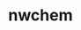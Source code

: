 ---
title: "nwchem"
layout: cache
categories: [package, develop]
meta: {"compilers": ["gcc@11.4.0", "gcc@9.4.0", "intel-oneapi-compilers@2024.2.1", "intel-oneapi-compilers@2025.1.0"], "num_specs": 44, "num_specs_by_stack": {"e4s": 13, "e4s-neoverse-v2": 13, "e4s-neoverse_v1": 3, "e4s-oneapi": 14, "e4s-power": 1, "root": 44}, "oss": ["ubuntu20.04", "ubuntu22.04"], "platforms": ["linux"], "stacks": ["e4s", "e4s-neoverse-v2", "e4s-neoverse_v1", "e4s-oneapi", "e4s-power", "root"], "targets": ["neoverse_v1", "neoverse_v2", "ppc64le", "x86_64_v3"], "versions": ["7.2.3"]}
spec_details: [{"compiler": "intel-oneapi-compilers@2025.1.0", "hash": "42fj5kh7ztsg3367wgfzlhqihgfbsx6c", "os": "ubuntu22.04", "platform": "linux", "size": "-", "stacks": ["e4s-oneapi", "root"], "target": "x86_64_v3", "variants": ["armci=mpi-ts", "build_system=generic", "~elpa", "~extratce", "~f90allocatable", "~fftw3", "~libxc", "~openmp", "patches:=f8e2f42", "~tcecuda"], "versions": ["7.2.3"]}, {"compiler": "gcc@11.4.0", "hash": "4dij7hylrstputaclsedfhbxunuvid6v", "os": "ubuntu22.04", "platform": "linux", "size": "-", "stacks": ["e4s-neoverse-v2", "root"], "target": "neoverse_v2", "variants": ["armci=mpi-ts", "build_system=generic", "~elpa", "~extratce", "~f90allocatable", "~fftw3", "~libxc", "~openmp", "~tcecuda"], "versions": ["7.2.3"]}, {"compiler": "gcc@11.4.0", "hash": "4dx5qtkqixmuh77w2zx5hwl4xkpeqv6e", "os": "ubuntu22.04", "platform": "linux", "size": "-", "stacks": ["e4s", "root"], "target": "x86_64_v3", "variants": ["armci=mpi-ts", "build_system=generic", "~elpa", "~extratce", "~f90allocatable", "~fftw3", "~libxc", "~openmp", "~tcecuda"], "versions": ["7.2.3"]}, {"compiler": "intel-oneapi-compilers@2025.1.0", "hash": "4ermgtedexy4d6y6j3xwsymcbtiwtjbr", "os": "ubuntu22.04", "platform": "linux", "size": "-", "stacks": ["e4s-oneapi", "root"], "target": "x86_64_v3", "variants": ["armci=mpi-ts", "build_system=generic", "~elpa", "~extratce", "~f90allocatable", "~fftw3", "~libxc", "~openmp", "patches:=f8e2f42", "~tcecuda"], "versions": ["7.2.3"]}, {"compiler": "intel-oneapi-compilers@2025.1.0", "hash": "4qb5ieq5j7wzm7htldzgrkfwfp5avrh6", "os": "ubuntu22.04", "platform": "linux", "size": "-", "stacks": ["e4s-oneapi", "root"], "target": "x86_64_v3", "variants": ["armci=mpi-ts", "build_system=generic", "~elpa", "~extratce", "~f90allocatable", "~fftw3", "~libxc", "~openmp", "patches:=f8e2f42", "~tcecuda"], "versions": ["7.2.3"]}, {"compiler": "gcc@11.4.0", "hash": "4xnomh6lxmy7c2sgbnw6k2ygnngw7bcs", "os": "ubuntu22.04", "platform": "linux", "size": "-", "stacks": ["e4s-neoverse-v2", "root"], "target": "neoverse_v2", "variants": ["armci=mpi-ts", "build_system=generic", "~elpa", "~extratce", "~f90allocatable", "~fftw3", "~libxc", "~openmp", "~tcecuda"], "versions": ["7.2.3"]}, {"compiler": "intel-oneapi-compilers@2025.1.0", "hash": "5gsfedsi3xle5ibut55xfqap2ldomwvg", "os": "ubuntu22.04", "platform": "linux", "size": "-", "stacks": ["e4s-oneapi", "root"], "target": "x86_64_v3", "variants": ["armci=mpi-ts", "build_system=generic", "~elpa", "~extratce", "~f90allocatable", "~fftw3", "~libxc", "~openmp", "patches:=f8e2f42", "~tcecuda"], "versions": ["7.2.3"]}, {"compiler": "gcc@11.4.0", "hash": "5lxo4o6qjsungu3xzqbt7uxsaoqsh7ve", "os": "ubuntu22.04", "platform": "linux", "size": "-", "stacks": ["e4s-neoverse-v2", "root"], "target": "neoverse_v2", "variants": ["armci=mpi-ts", "build_system=generic", "~elpa", "~extratce", "~f90allocatable", "~fftw3", "~libxc", "~openmp", "~tcecuda"], "versions": ["7.2.3"]}, {"compiler": "gcc@11.4.0", "hash": "67ateiwlc545vkpzpdpjrfzuxevcq3sh", "os": "ubuntu22.04", "platform": "linux", "size": "-", "stacks": ["e4s", "root"], "target": "x86_64_v3", "variants": ["armci=mpi-ts", "build_system=generic", "~elpa", "~extratce", "~f90allocatable", "~fftw3", "~libxc", "~openmp", "~tcecuda"], "versions": ["7.2.3"]}, {"compiler": "gcc@11.4.0", "hash": "6ickvzvpkpwpblgbgrbgmdk64a35hyss", "os": "ubuntu22.04", "platform": "linux", "size": "-", "stacks": ["e4s-neoverse-v2", "root"], "target": "neoverse_v2", "variants": ["armci=mpi-ts", "build_system=generic", "~elpa", "~extratce", "~f90allocatable", "~fftw3", "~libxc", "~openmp", "~tcecuda"], "versions": ["7.2.3"]}, {"compiler": "intel-oneapi-compilers@2025.1.0", "hash": "6nau6mbfpxplwsuhoq6ifdztluzeba5p", "os": "ubuntu22.04", "platform": "linux", "size": "-", "stacks": ["e4s-oneapi", "root"], "target": "x86_64_v3", "variants": ["armci=mpi-ts", "build_system=generic", "~elpa", "~extratce", "~f90allocatable", "~fftw3", "~libxc", "~openmp", "patches:=f8e2f42", "~tcecuda"], "versions": ["7.2.3"]}, {"compiler": "gcc@11.4.0", "hash": "akfx2a7tzqibzu2m3lefvutxlxj2vur2", "os": "ubuntu22.04", "platform": "linux", "size": "-", "stacks": ["e4s", "root"], "target": "x86_64_v3", "variants": ["armci=mpi-ts", "build_system=generic", "~elpa", "~extratce", "~f90allocatable", "~fftw3", "~libxc", "~openmp", "~tcecuda"], "versions": ["7.2.3"]}, {"compiler": "gcc@11.4.0", "hash": "ap7kjhh5zuwqnocpx4ojolgptetizacb", "os": "ubuntu22.04", "platform": "linux", "size": "-", "stacks": ["e4s-neoverse_v1", "root"], "target": "neoverse_v1", "variants": ["armci=mpi-ts", "build_system=generic", "~elpa", "~extratce", "~f90allocatable", "~fftw3", "~libxc", "~openmp", "~tcecuda"], "versions": ["7.2.3"]}, {"compiler": "gcc@11.4.0", "hash": "ayrrlhjl4i3cv67ebrx4j55sh5zyxyy2", "os": "ubuntu22.04", "platform": "linux", "size": "-", "stacks": ["e4s", "root"], "target": "x86_64_v3", "variants": ["armci=mpi-ts", "build_system=generic", "~elpa", "~extratce", "~f90allocatable", "~fftw3", "~libxc", "~openmp", "~tcecuda"], "versions": ["7.2.3"]}, {"compiler": "intel-oneapi-compilers@2025.1.0", "hash": "ehtujncpusunnhxt77xb3jhzr5syjwp5", "os": "ubuntu22.04", "platform": "linux", "size": "-", "stacks": ["e4s-oneapi", "root"], "target": "x86_64_v3", "variants": ["armci=mpi-ts", "build_system=generic", "~elpa", "~extratce", "~f90allocatable", "~fftw3", "~libxc", "~openmp", "patches:=f8e2f42", "~tcecuda"], "versions": ["7.2.3"]}, {"compiler": "intel-oneapi-compilers@2025.1.0", "hash": "eimwh4vnq2b6rvnsvi6fvk4fqpan6zdb", "os": "ubuntu22.04", "platform": "linux", "size": "-", "stacks": ["e4s-oneapi", "root"], "target": "x86_64_v3", "variants": ["armci=mpi-ts", "build_system=generic", "~elpa", "~extratce", "~f90allocatable", "~fftw3", "~libxc", "~openmp", "patches:=f8e2f42", "~tcecuda"], "versions": ["7.2.3"]}, {"compiler": "gcc@11.4.0", "hash": "emgrifsnxicu2y6ttwl24fy33npdvhzf", "os": "ubuntu22.04", "platform": "linux", "size": "-", "stacks": ["e4s", "root"], "target": "x86_64_v3", "variants": ["armci=mpi-ts", "build_system=generic", "~elpa", "~extratce", "~f90allocatable", "~fftw3", "~libxc", "~openmp", "~tcecuda"], "versions": ["7.2.3"]}, {"compiler": "intel-oneapi-compilers@2025.1.0", "hash": "ertuy2tch7ug4rbtitb5odjwmqmivnel", "os": "ubuntu22.04", "platform": "linux", "size": "-", "stacks": ["e4s-oneapi", "root"], "target": "x86_64_v3", "variants": ["armci=mpi-ts", "build_system=generic", "~elpa", "~extratce", "~f90allocatable", "~fftw3", "~libxc", "~openmp", "patches:=f8e2f42", "~tcecuda"], "versions": ["7.2.3"]}, {"compiler": "gcc@11.4.0", "hash": "f3zzrvcdgpc6ejnhi4n2khuk67xclemy", "os": "ubuntu22.04", "platform": "linux", "size": "-", "stacks": ["e4s-neoverse-v2", "root"], "target": "neoverse_v2", "variants": ["armci=mpi-ts", "build_system=generic", "~elpa", "~extratce", "~f90allocatable", "~fftw3", "~libxc", "~openmp", "~tcecuda"], "versions": ["7.2.3"]}, {"compiler": "gcc@11.4.0", "hash": "fbp4qx7jl6e4dythuobhjqbsrsikf325", "os": "ubuntu22.04", "platform": "linux", "size": "-", "stacks": ["e4s", "root"], "target": "x86_64_v3", "variants": ["armci=mpi-ts", "build_system=generic", "~elpa", "~extratce", "~f90allocatable", "~fftw3", "~libxc", "~openmp", "~tcecuda"], "versions": ["7.2.3"]}, {"compiler": "intel-oneapi-compilers@2024.2.1", "hash": "fwzngag72gxrj7gywryjb2teeqvjxxzf", "os": "ubuntu22.04", "platform": "linux", "size": "-", "stacks": ["e4s-oneapi", "root"], "target": "x86_64_v3", "variants": ["armci=mpi-ts", "build_system=generic", "~elpa", "~extratce", "~f90allocatable", "~fftw3", "~libxc", "~openmp", "~tcecuda"], "versions": ["7.2.3"]}, {"compiler": "gcc@11.4.0", "hash": "hqcgf656iyfjg5gnb3fnl52v3cf7ege7", "os": "ubuntu22.04", "platform": "linux", "size": "-", "stacks": ["e4s", "root"], "target": "x86_64_v3", "variants": ["armci=mpi-ts", "build_system=generic", "~elpa", "~extratce", "~f90allocatable", "~fftw3", "~libxc", "~openmp", "~tcecuda"], "versions": ["7.2.3"]}, {"compiler": "gcc@11.4.0", "hash": "i2rbcpislxa3ml2ckvi3nzjrv4zlggp3", "os": "ubuntu22.04", "platform": "linux", "size": "-", "stacks": ["e4s-neoverse_v1", "root"], "target": "neoverse_v1", "variants": ["armci=mpi-ts", "build_system=generic", "~elpa", "~extratce", "~f90allocatable", "~fftw3", "~libxc", "~openmp", "~tcecuda"], "versions": ["7.2.3"]}, {"compiler": "gcc@11.4.0", "hash": "imyvngwl66gy3hzty3um44r7ja5dd3ug", "os": "ubuntu22.04", "platform": "linux", "size": "-", "stacks": ["e4s", "root"], "target": "x86_64_v3", "variants": ["armci=mpi-ts", "build_system=generic", "~elpa", "~extratce", "~f90allocatable", "~fftw3", "~libxc", "~openmp", "~tcecuda"], "versions": ["7.2.3"]}, {"compiler": "gcc@11.4.0", "hash": "jbr6ljiix2t7jsjgubsf3qmpl7auh4a4", "os": "ubuntu22.04", "platform": "linux", "size": "-", "stacks": ["e4s-neoverse-v2", "root"], "target": "neoverse_v2", "variants": ["armci=mpi-ts", "build_system=generic", "~elpa", "~extratce", "~f90allocatable", "~fftw3", "~libxc", "~openmp", "~tcecuda"], "versions": ["7.2.3"]}, {"compiler": "intel-oneapi-compilers@2024.2.1", "hash": "jo6ku22mqkp572ilitrxp6fv5bnlcdgr", "os": "ubuntu22.04", "platform": "linux", "size": "-", "stacks": ["e4s-oneapi", "root"], "target": "x86_64_v3", "variants": ["armci=mpi-ts", "build_system=generic", "~elpa", "~extratce", "~f90allocatable", "~fftw3", "~libxc", "~openmp", "~tcecuda"], "versions": ["7.2.3"]}, {"compiler": "gcc@11.4.0", "hash": "lvdyj7fhpfaqnamalo775tixsxlhtgqg", "os": "ubuntu22.04", "platform": "linux", "size": "-", "stacks": ["e4s", "root"], "target": "x86_64_v3", "variants": ["armci=mpi-ts", "build_system=generic", "~elpa", "~extratce", "~f90allocatable", "~fftw3", "~libxc", "~openmp", "~tcecuda"], "versions": ["7.2.3"]}, {"compiler": "gcc@11.4.0", "hash": "mjcn63m6f4txsru5uz2zzcz73vlm2p6w", "os": "ubuntu22.04", "platform": "linux", "size": "-", "stacks": ["e4s", "root"], "target": "x86_64_v3", "variants": ["armci=mpi-ts", "build_system=generic", "~elpa", "~extratce", "~f90allocatable", "~fftw3", "~libxc", "~openmp", "~tcecuda"], "versions": ["7.2.3"]}, {"compiler": "gcc@9.4.0", "hash": "n35vjtskq3vdi6nlalravsoktknj7wsx", "os": "ubuntu20.04", "platform": "linux", "size": "-", "stacks": ["e4s-power", "root"], "target": "ppc64le", "variants": ["armci=mpi-ts", "build_system=generic", "~elpa", "~extratce", "~f90allocatable", "~fftw3", "~libxc", "~openmp", "~tcecuda"], "versions": ["7.2.3"]}, {"compiler": "gcc@11.4.0", "hash": "nli7ryql6fkss6kfxv44jw3euuj6ev62", "os": "ubuntu22.04", "platform": "linux", "size": "-", "stacks": ["e4s", "root"], "target": "x86_64_v3", "variants": ["armci=mpi-ts", "build_system=generic", "~elpa", "~extratce", "~f90allocatable", "~fftw3", "~libxc", "~openmp", "~tcecuda"], "versions": ["7.2.3"]}, {"compiler": "gcc@11.4.0", "hash": "ophfht7kqorre2deeerysvbjfsi35hdn", "os": "ubuntu22.04", "platform": "linux", "size": "-", "stacks": ["e4s", "root"], "target": "x86_64_v3", "variants": ["armci=mpi-ts", "build_system=generic", "~elpa", "~extratce", "~f90allocatable", "~fftw3", "~libxc", "~openmp", "~tcecuda"], "versions": ["7.2.3"]}, {"compiler": "gcc@11.4.0", "hash": "pdeovvwim5n7kxpf7c5pg65uciyjatae", "os": "ubuntu22.04", "platform": "linux", "size": "-", "stacks": ["e4s-neoverse-v2", "root"], "target": "neoverse_v2", "variants": ["armci=mpi-ts", "build_system=generic", "~elpa", "~extratce", "~f90allocatable", "~fftw3", "~libxc", "~openmp", "~tcecuda"], "versions": ["7.2.3"]}, {"compiler": "intel-oneapi-compilers@2024.2.1", "hash": "q5f4fra3lsn5kadxul2vnq555ir5rsvv", "os": "ubuntu22.04", "platform": "linux", "size": "-", "stacks": ["e4s-oneapi", "root"], "target": "x86_64_v3", "variants": ["armci=mpi-ts", "build_system=generic", "~elpa", "~extratce", "~f90allocatable", "~fftw3", "~libxc", "~openmp", "~tcecuda"], "versions": ["7.2.3"]}, {"compiler": "gcc@11.4.0", "hash": "qjlcrxakvppfjq4nj6g53jxuw44su3wg", "os": "ubuntu22.04", "platform": "linux", "size": "-", "stacks": ["e4s-neoverse-v2", "root"], "target": "neoverse_v2", "variants": ["armci=mpi-ts", "build_system=generic", "~elpa", "~extratce", "~f90allocatable", "~fftw3", "~libxc", "~openmp", "~tcecuda"], "versions": ["7.2.3"]}, {"compiler": "gcc@11.4.0", "hash": "svdd5352ffx5c3ijdomo5whjuppqywl7", "os": "ubuntu22.04", "platform": "linux", "size": "-", "stacks": ["e4s-neoverse-v2", "root"], "target": "neoverse_v2", "variants": ["armci=mpi-ts", "build_system=generic", "~elpa", "~extratce", "~f90allocatable", "~fftw3", "~libxc", "~openmp", "~tcecuda"], "versions": ["7.2.3"]}, {"compiler": "gcc@11.4.0", "hash": "sxiiplwc6hn4527337x2tmdwdzvkkfl6", "os": "ubuntu22.04", "platform": "linux", "size": "-", "stacks": ["e4s-neoverse-v2", "root"], "target": "neoverse_v2", "variants": ["armci=mpi-ts", "build_system=generic", "~elpa", "~extratce", "~f90allocatable", "~fftw3", "~libxc", "~openmp", "~tcecuda"], "versions": ["7.2.3"]}, {"compiler": "intel-oneapi-compilers@2024.2.1", "hash": "t5zquvowualecbbfi3lzuda6q5mrsun5", "os": "ubuntu22.04", "platform": "linux", "size": "-", "stacks": ["e4s-oneapi", "root"], "target": "x86_64_v3", "variants": ["armci=mpi-ts", "build_system=generic", "~elpa", "~extratce", "~f90allocatable", "~fftw3", "~libxc", "~openmp", "~tcecuda"], "versions": ["7.2.3"]}, {"compiler": "gcc@11.4.0", "hash": "u4qrxsljkrh3ipsdrmaqplxorsgodavj", "os": "ubuntu22.04", "platform": "linux", "size": "-", "stacks": ["e4s", "root"], "target": "x86_64_v3", "variants": ["armci=mpi-ts", "build_system=generic", "~elpa", "~extratce", "~f90allocatable", "~fftw3", "~libxc", "~openmp", "~tcecuda"], "versions": ["7.2.3"]}, {"compiler": "gcc@11.4.0", "hash": "vtapxl7ncp3no3yoligqrwf2zaxo4amv", "os": "ubuntu22.04", "platform": "linux", "size": "-", "stacks": ["e4s-neoverse-v2", "root"], "target": "neoverse_v2", "variants": ["armci=mpi-ts", "build_system=generic", "~elpa", "~extratce", "~f90allocatable", "~fftw3", "~libxc", "~openmp", "~tcecuda"], "versions": ["7.2.3"]}, {"compiler": "intel-oneapi-compilers@2025.1.0", "hash": "vzgpgsykghk72qnk6yorlbhjp7ghd3r3", "os": "ubuntu22.04", "platform": "linux", "size": "-", "stacks": ["e4s-oneapi", "root"], "target": "x86_64_v3", "variants": ["armci=mpi-ts", "build_system=generic", "~elpa", "~extratce", "~f90allocatable", "~fftw3", "~libxc", "~openmp", "patches:=f8e2f42", "~tcecuda"], "versions": ["7.2.3"]}, {"compiler": "intel-oneapi-compilers@2025.1.0", "hash": "w7g7t5zqeruksqb2gphaxrkww5ru7str", "os": "ubuntu22.04", "platform": "linux", "size": "-", "stacks": ["e4s-oneapi", "root"], "target": "x86_64_v3", "variants": ["armci=mpi-ts", "build_system=generic", "~elpa", "~extratce", "~f90allocatable", "~fftw3", "~libxc", "~openmp", "patches:=f8e2f42", "~tcecuda"], "versions": ["7.2.3"]}, {"compiler": "gcc@11.4.0", "hash": "xvttlsapkl62jarefpmnwt6z7fgol67l", "os": "ubuntu22.04", "platform": "linux", "size": "-", "stacks": ["e4s-neoverse-v2", "root"], "target": "neoverse_v2", "variants": ["armci=mpi-ts", "build_system=generic", "~elpa", "~extratce", "~f90allocatable", "~fftw3", "~libxc", "~openmp", "~tcecuda"], "versions": ["7.2.3"]}, {"compiler": "gcc@11.4.0", "hash": "y6we2yldwsguu43kgv4wv7xhsvuvznyd", "os": "ubuntu22.04", "platform": "linux", "size": "-", "stacks": ["e4s-neoverse-v2", "root"], "target": "neoverse_v2", "variants": ["armci=mpi-ts", "build_system=generic", "~elpa", "~extratce", "~f90allocatable", "~fftw3", "~libxc", "~openmp", "~tcecuda"], "versions": ["7.2.3"]}, {"compiler": "gcc@11.4.0", "hash": "yvues7hohwto77cjjuj7t27ul2x4hqqu", "os": "ubuntu22.04", "platform": "linux", "size": "-", "stacks": ["e4s-neoverse_v1", "root"], "target": "neoverse_v1", "variants": ["armci=mpi-ts", "build_system=generic", "~elpa", "~extratce", "~f90allocatable", "~fftw3", "~libxc", "~openmp", "~tcecuda"], "versions": ["7.2.3"]}]
---